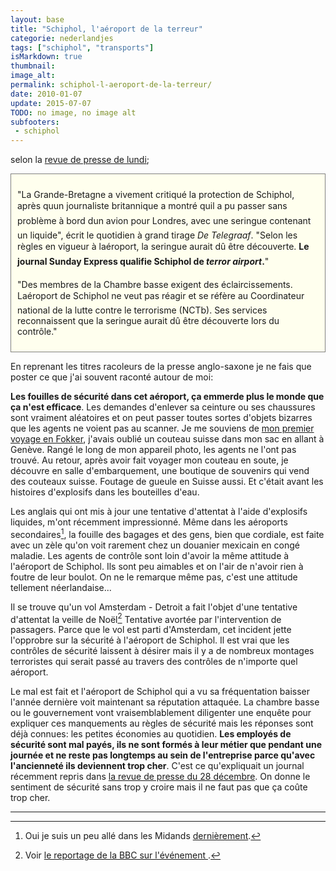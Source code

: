 ```yaml
---
layout: base
title: "Schiphol, l'aéroport de la terreur"
categorie: nederlandjes
tags: ["schiphol", "transports"]
isMarkdown: true
thumbnail: 
image_alt: 
permalink: schiphol-l-aeroport-de-la-terreur/
date: 2010-01-07
update: 2015-07-07
TODO: no image, no image alt
subfooters:
 - schiphol
---
```


selon la [revue de presse de lundi](http://www.ambafrance-nl.org/france_paysbas/spip.php?article11613);
<!-- HTML -->
<div style="border:1px solid grey; background-color:#FFFFEE; padding:10px;">

"La Grande-Bretagne a vivement critiqué la protection de Schiphol, après quun journaliste britannique a montré quil a pu passer sans problème à bord dun avion pour Londres, avec une seringue contenant un liquide", écrit le quotidien à grand tirage *De Telegraaf*. "Selon les règles en vigueur à laéroport, la seringue aurait dû être découverte. **Le journal Sunday Express qualifie Schiphol de *terror airport*.**"

"Des membres de la Chambre basse exigent des éclaircissements. Laéroport de Schiphol ne veut pas réagir et se réfère au Coordinateur national de la lutte contre le terrorisme (NCTb). Ses services reconnaissent que la seringue aurait dû être découverte lors du contrôle."

</div>
<!-- / HTML -->

En reprenant les titres racoleurs de la presse anglo-saxone je ne fais que poster ce que j'ai souvent raconté autour de moi:

<!--excerpt-->

**Les fouilles de sécurité dans cet aéroport, ça emmerde plus le monde que ça n'est efficace**. Les demandes d'enlever sa ceinture ou ses chaussures sont vraiment aléatoires et on peut passer toutes sortes d'objets bizarres que les agents ne voient pas au scanner.  Je me souviens de [mon premier voyage en Fokker](/hier-en-fokker), j'avais oublié un couteau suisse dans mon sac en allant à Genève. Rangé le long de mon appareil photo, les agents ne l'ont pas trouvé. Au retour, après avoir fait voyager mon couteau en soute, je découvre en salle d'embarquement, une boutique de souvenirs qui vend des couteaux suisse. Foutage de gueule en Suisse aussi. Et c'était avant les histoires d'explosifs dans les bouteilles d'eau.

Les anglais qui ont mis à jour une tentative d'attentat à l'aide d'explosifs liquides, m'ont récemment impressionné. Même dans les aéroports secondaires[^1], la fouille des bagages et des gens, bien que cordiale, est faite avec un zèle qu'on voit rarement chez un douanier mexicain en congé maladie. Les agents de contrôle sont loin d'avoir la même attitude à l'aéroport de Schiphol. Ils sont peu aimables et on l'air de n'avoir rien à foutre de leur boulot. On ne le remarque même pas, c'est une attitude tellement néerlandaise...

Il se trouve qu'un vol Amsterdam - Detroit a fait l'objet d'une tentative d'attentat la veille de Noël[^2] Tentative avortée par l'intervention de passagers. Parce que le vol est parti d'Amsterdam, cet incident jette l'opprobre sur la sécurité à l'aéroport de Schiphol. Il est vrai que les contrôles de sécurité laissent à désirer mais il y a de nombreux montages terroristes qui serait passé au travers des contrôles de n'importe quel aéroport. 

Le mal est fait et l'aéroport de Schiphol qui a vu sa fréquentation baisser l'année dernière voit maintenant sa réputation attaquée. La chambre basse ou le gouvernement vont vraisemblablement diligenter une enquête pour expliquer ces manquements au règles de sécurité mais les réponses sont déjà connues: les petites économies au quotidien. **Les employés de sécurité sont mal payés, ils ne sont formés à leur métier que pendant une journée et ne reste pas longtemps au sein de l'entreprise parce qu'avec l'ancienneté ils deviennent trop cher**. C'est ce qu'expliquait un journal récemment repris dans [la revue de presse du 28 décembre](http://www.ambafrance-nl.org/france_paysbas/spip.php?article11607). On donne le sentiment de sécurité sans trop y croire mais il ne faut pas que ça coûte trop cher.

---
[^1]: Oui je suis un peu allé dans les Midands [dernièrement](http://www.thisisnottingham.co.uk/news/Student-s-600-mile-commute/article-1531199-detail/article.html).
[^2]: Voir [le reportage de la BBC sur l'événement ](http://news.bbc.co.uk/2/hi/americas/8430699.stm).